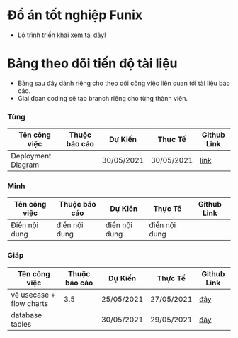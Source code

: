 # Đồ án tốt nghiệp Funix

* Lộ trình triển khai [xem tại đây!](https://docs.google.com/document/d/e/2PACX-1vTA-_X0syWMzsYMxA9L-8euIXqw7MJXZ6jJicpN6AYUUHivKDBKOgrZT_fQUWgW7g/pub)


# Bảng theo dõi tiến độ tài liệu
* Bảng sau đây dành riêng cho theo dõi công việc liên quan tới tài liệu báo cáo.
* Giai đoạn coding sẽ tạo branch riêng cho từng thành viên.

### Tùng
Tên công việc | Thuộc báo cáo | Dự Kiến | Thực Tế | Github Link
------------  | ------------- |-------- | ------- | -----------
Deployment Diagram |  | 30/05/2021     | 30/05/2021 | [link](https://raw.githubusercontent.com/tungdduy/funixCP/main/Documents/working/Tung/Deployment%20Diagram)


### Minh
Tên công việc | Thuộc báo cáo | Dự Kiến | Thực Tế | Github Link
------------  | ------------- |-------- | ------- | -----------
Điền nội dung | điền nội dung | điền nội dung     | điền nội dung

### Giáp
Tên công việc | Thuộc báo cáo | Dự Kiến | Thực Tế | Github Link
------------  | ------------- |-------- | ------- | -----------
vẽ usecase + flow charts    | 3.5           | 25/05/2021  | 27/05/2021    |[đây](https://htmlpreview.github.io/?https://github.com/tungdduy/funixCP/blob/main/Documents/working/Giap/usecases_and_flow_charts/uc_flow.html)
 database tables   |           | 30/05/2021  | 29/05/2021    |[đây](https://htmlpreview.github.io/?https://github.com/tungdduy/funixCP/blob/main/Documents/working/Giap/database_tables/db_tables.html)
